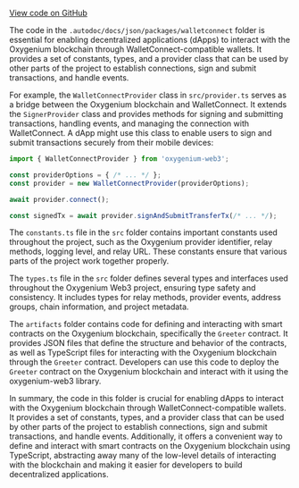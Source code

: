 [View code on GitHub](https://github.com/oxygenium-network/oxygenium-web3/.autodoc/docs/json/packages/walletconnect)

The code in the `.autodoc/docs/json/packages/walletconnect` folder is essential for enabling decentralized applications (dApps) to interact with the Oxygenium blockchain through WalletConnect-compatible wallets. It provides a set of constants, types, and a provider class that can be used by other parts of the project to establish connections, sign and submit transactions, and handle events.

For example, the `WalletConnectProvider` class in `src/provider.ts` serves as a bridge between the Oxygenium blockchain and WalletConnect. It extends the `SignerProvider` class and provides methods for signing and submitting transactions, handling events, and managing the connection with WalletConnect. A dApp might use this class to enable users to sign and submit transactions securely from their mobile devices:

```javascript
import { WalletConnectProvider } from 'oxygenium-web3';

const providerOptions = { /* ... */ };
const provider = new WalletConnectProvider(providerOptions);

await provider.connect();

const signedTx = await provider.signAndSubmitTransferTx(/* ... */);
```

The `constants.ts` file in the `src` folder contains important constants used throughout the project, such as the Oxygenium provider identifier, relay methods, logging level, and relay URL. These constants ensure that various parts of the project work together properly.

The `types.ts` file in the `src` folder defines several types and interfaces used throughout the Oxygenium Web3 project, ensuring type safety and consistency. It includes types for relay methods, provider events, address groups, chain information, and project metadata.

The `artifacts` folder contains code for defining and interacting with smart contracts on the Oxygenium blockchain, specifically the `Greeter` contract. It provides JSON files that define the structure and behavior of the contracts, as well as TypeScript files for interacting with the Oxygenium blockchain through the `Greeter` contract. Developers can use this code to deploy the `Greeter` contract on the Oxygenium blockchain and interact with it using the oxygenium-web3 library.

In summary, the code in this folder is crucial for enabling dApps to interact with the Oxygenium blockchain through WalletConnect-compatible wallets. It provides a set of constants, types, and a provider class that can be used by other parts of the project to establish connections, sign and submit transactions, and handle events. Additionally, it offers a convenient way to define and interact with smart contracts on the Oxygenium blockchain using TypeScript, abstracting away many of the low-level details of interacting with the blockchain and making it easier for developers to build decentralized applications.
